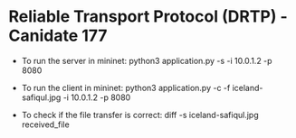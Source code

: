 # Reliable Transport Protocol (DRTP)  - Canidate 177



* To run the server in mininet: python3 application.py -s -i 10.0.1.2 -p 8080

* To run the client in mininet: python3 application.py -c -f iceland-safiqul.jpg -i 10.0.1.2 -p 8080 

* To check if the file transfer is correct: diff -s iceland-safiqul.jpg received_file


